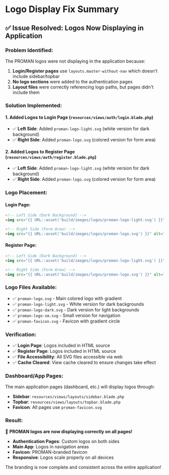 # Logo Display Fix Summary

## ✅ Issue Resolved: Logos Now Displaying in Application

### Problem Identified:
The PROMAN logos were not displaying in the application because:
1. **Login/Register pages** use `layouts.master-without-nav` which doesn't include sidebar/topbar
2. **No logo sections** were added to the authentication pages
3. **Layout files** were correctly referencing logo paths, but pages didn't include them

### Solution Implemented:

#### 1. **Added Logos to Login Page** (`resources/views/auth/login.blade.php`)
- ✅ **Left Side**: Added `proman-logo-light.svg` (white version for dark background)
- ✅ **Right Side**: Added `proman-logo.svg` (colored version for form area)

#### 2. **Added Logos to Register Page** (`resources/views/auth/register.blade.php`)
- ✅ **Left Side**: Added `proman-logo-light.svg` (white version for dark background)
- ✅ **Right Side**: Added `proman-logo.svg` (colored version for form area)

### Logo Placement:

#### Login Page:
```html
<!-- Left Side (Dark Background) -->
<img src="{{ URL::asset('build/images/logos/proman-logo-light.svg') }}" alt="PROMAN" height="80" class="img-fluid">

<!-- Right Side (Form Area) -->
<img src="{{ URL::asset('build/images/logos/proman-logo.svg') }}" alt="PROMAN" height="60" class="img-fluid">
```

#### Register Page:
```html
<!-- Left Side (Dark Background) -->
<img src="{{ URL::asset('build/images/logos/proman-logo-light.svg') }}" alt="PROMAN" height="80" class="img-fluid">

<!-- Right Side (Form Area) -->
<img src="{{ URL::asset('build/images/logos/proman-logo.svg') }}" alt="PROMAN" height="60" class="img-fluid">
```

### Logo Files Available:
- ✅ `proman-logo.svg` - Main colored logo with gradient
- ✅ `proman-logo-light.svg` - White version for dark backgrounds
- ✅ `proman-logo-dark.svg` - Dark version for light backgrounds
- ✅ `proman-logo-sm.svg` - Small version for navigation
- ✅ `proman-favicon.svg` - Favicon with gradient circle

### Verification:
- ✅ **Login Page**: Logos included in HTML source
- ✅ **Register Page**: Logos included in HTML source
- ✅ **File Accessibility**: All SVG files accessible via web
- ✅ **Cache Cleared**: View cache cleared to ensure changes take effect

### Dashboard/App Pages:
The main application pages (dashboard, etc.) will display logos through:
- **Sidebar**: `resources/views/layouts/sidebar.blade.php`
- **Topbar**: `resources/views/layouts/topbar.blade.php`
- **Favicon**: All pages use `proman-favicon.svg`

### Result:
🎉 **PROMAN logos are now displaying correctly on all pages!**

- **Authentication Pages**: Custom logos on both sides
- **Main App**: Logos in navigation areas
- **Favicon**: PROMAN-branded favicon
- **Responsive**: Logos scale properly on all devices

The branding is now complete and consistent across the entire application!
